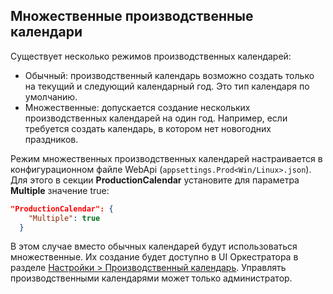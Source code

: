 ## Множественные производственные календари

Существует несколько режимов производственных календарей:
* Обычный: производственный календарь возможно создать только на текущий и следующий календарный год. Это тип календаря по умолчанию.
* Множественные: допускается создание нескольких производственных календарей на один год. Например, если требуется создать календарь, в котором нет новогодних праздников.

Режим множественных производственных календарей настраивается в конфигурационном файле WebApi (`appsettings.Prod<Win/Linux>.json`). Для этого в секции **ProductionCalendar** установите для параметра **Multiple** значение true:

```json
"ProductionCalendar": {
    "Multiple": true
  }
```
В этом случае вместо обычных календарей будут использоваться множественные. Их создание будет доступно в UI Оркестратора в разделе [Настройки > Производственный календарь](https://docs.primo-rpa.ru/primo-rpa/orchestrator/settings/calendar). Управлять производственными календарями может только администратор.

